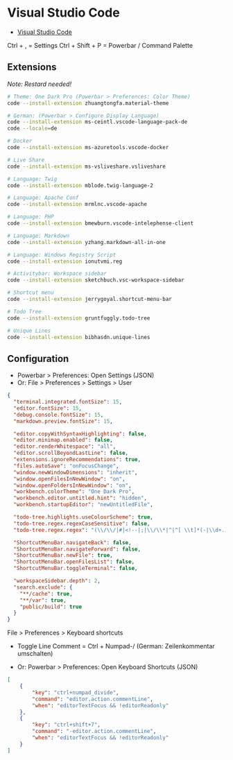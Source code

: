 # Visual Studio Code

* [Visual Studio Code](https://code.visualstudio.com/)

Ctrl + , = Settings
Ctrl + Shift + P = Powerbar / Command Palette

## Extensions

*Note: Restard needed!*

```bash
# Theme: One Dark Pro (Powerbar > Preferences: Color Theme)
code --install-extension zhuangtongfa.material-theme

# German: (Powerbar > Configure Display Language)
code --install-extension ms-ceintl.vscode-language-pack-de
code --locale=de

# Docker
code --install-extension ms-azuretools.vscode-docker

# Live Share
code --install-extension ms-vsliveshare.vsliveshare

# Language: Twig
code --install-extension mblode.twig-language-2

# Language: Apache Conf
code --install-extension mrmlnc.vscode-apache

# Language: PHP
code --install-extension bmewburn.vscode-intelephense-client

# Language: Markdown
code --install-extension yzhang.markdown-all-in-one

# Language: Windows Registry Script
code --install-extension ionutvmi.reg

# Activitybar: Workspace sidebar
code --install-extension sketchbuch.vsc-workspace-sidebar

# Shortcut menu
code --install-extension jerrygoyal.shortcut-menu-bar

# Todo Tree
code --install-extension gruntfuggly.todo-tree

# Unique Lines
code --install-extension bibhasdn.unique-lines
```

## Configuration

* Powerbar > Preferences: Open Settings (JSON)
* Or: File > Preferences > Settings > User

```json
{
  "terminal.integrated.fontSize": 15,
  "editor.fontSize": 15,
  "debug.console.fontSize": 15,
  "markdown.preview.fontSize": 15,

  "editor.copyWithSyntaxHighlighting": false,
  "editor.minimap.enabled": false,
  "editor.renderWhitespace": "all",
  "editor.scrollBeyondLastLine": false,
  "extensions.ignoreRecommendations": true,
  "files.autoSave": "onFocusChange",
  "window.newWindowDimensions": "inherit",
  "window.openFilesInNewWindow": "on",
  "window.openFoldersInNewWindow": "on",
  "workbench.colorTheme": "One Dark Pro",
  "workbench.editor.untitled.hint": "hidden",
  "workbench.startupEditor": "newUntitledFile",

  "todo-tree.highlights.useColourScheme": true,
  "todo-tree.regex.regexCaseSensitive": false,
  "todo-tree.regex.regex": "(\\/\\/|#|<!--|;|\\/\\*|^|^[ \\t]*(-|\\d+.))\\s*@?($TAGS)",

  "ShortcutMenuBar.navigateBack": false,
  "ShortcutMenuBar.navigateForward": false,
  "ShortcutMenuBar.newFile": true,
  "ShortcutMenuBar.openFilesList": false,
  "ShortcutMenuBar.toggleTerminal": false,

  "workspaceSidebar.depth": 2,
  "search.exclude": {
    "**/cache": true,
    "**/var": true,
    "public/build": true
  }
}
```

File > Preferences > Keyboard shortcuts

* Toggle Line Comment = Ctrl + Numpad-/ (German: Zeilenkommentar umschalten)

* Or: Powerbar > Preferences: Open Keyboard Shortcuts (JSON)

```json
[
    {
        "key": "ctrl+numpad_divide",
        "command": "editor.action.commentLine",
        "when": "editorTextFocus && !editorReadonly"
    },
    {
        "key": "ctrl+shift+7",
        "command": "-editor.action.commentLine",
        "when": "editorTextFocus && !editorReadonly"
    }
]
```
